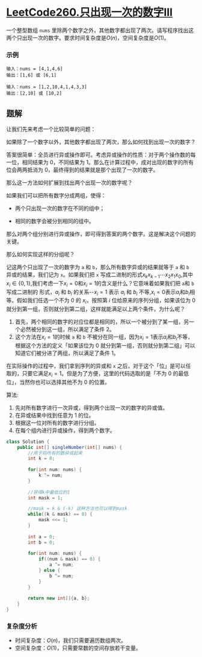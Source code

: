 # [LeetCode260.只出现一次的数字III](https://leetcode-cn.com/problems/single-number-iii/)
一个整型数组 `nums` 里除两个数字之外，其他数字都出现了两次。请写程序找出这两个只出现一次的数字。要求时间复杂度是$O(n)$，空间复杂度是$O(1)$。

### 示例
```
输入：nums = [4,1,4,6]
输出：[1,6] 或 [6,1]
```
```
输入：nums = [1,2,10,4,1,4,3,3]
输出：[2,10] 或 [10,2]
```
## 题解
让我们先来考虑一个比较简单的问题：

如果除了一个数字以外，其他数字都出现了两次，那么如何找到出现一次的数字？

答案很简单：全员进行异或操作即可。考虑异或操作的性质：对于两个操作数的每一位，相同结果为 0，不同结果为 1。那么在计算过程中，成对出现的数字的所有位会两两抵消为 0，最终得到的结果就是那个出现了一次的数字。

那么这一方法如何扩展到找出两个出现一次的数字呢？

如果我们可以把所有数字分成两组，使得：

- 两个只出现一次的数字在不同的组中；

- 相同的数字会被分到相同的组中。

那么对两个组分别进行异或操作，即可得到答案的两个数字。这是解决这个问题的关键。

那么如何实现这样的分组呢？

记这两个只出现了一次的数字为 `a` 和 `b`，那么所有数字异或的结果就等于 `a` 和 `b` 异或的结果，我们记为 `x`。如果我们把 `x` 写成二进制的形式$x_{k} x_{k-1} \cdots x_{2} x_{1} x_{0}$,其中$x_{i} \in\{0,1\}$,我们考虑一下$x_{i}=0$和$x_{i}=1$的含义是什么？它意味着如果我们把 `a`和 `b` 写成二进制的
形式，$a_{i}$ 和 $b_{i}$ 的关系--$x_{i}=1$ 表示 $a_{i}$ 和 $b_{i}$ 不等,$x_{i}=0$表示$a_{i}$和$b_{i}$相等。假如我们任选一个不为 0 的 $x_{i}$，按照第 $i$ 位给原来的序列分组，如果该位为 0 就分到第一组，否则就分到第二组，这样就能满足以上两个条件，为什么呢？

1. 首先，两个相同的数字的对应位都是相同的，所以一个被分到了某一组，另一个必然被分到这一组，所以满足了条件 2。
2. 这个方法在$x_{i}=1$的时候 `a` 和 `b` 不被分在同一组，因为$x_{i}=1$表示$a_{i}$和$b_{i}$不等，根据这个方法的定义「如果该位为 0 就分到第一组，否则就分到第二组」可以知道它们被分进了两组，所以满足了条件 1。

在实际操作的过程中，我们拿到序列的异或和 `x` 之后，对于这个「位」是可以任取的，只要它满足$x_{i}=1$。但是为了方便，这里的代码选取的是「不为 0 的最低位」，当然你也可以选择其他不为 0 的位置。

算法:
1. 先对所有数字进行一次异或，得到两个出现一次的数字的异或值。
2. 在异或结果中找到任意为 1 的位。
3. 根据这一位对所有的数字进行分组。
4. 在每个组内进行异或操作，得到两个数字。

```java
class Solution {
    public int[] singleNumber(int[] nums) {
        //用于将所有的数异或起来
        int k = 0;
        
        for(int num: nums) {
            k ^= num;
        }
        
        //获得k中最低位的1
        int mask = 1;

        //mask = k & (-k) 这种方法也可以得到mask
        while((k & mask) == 0) {
            mask <<= 1;
        }
        
        int a = 0;
        int b = 0;
        
        for(int num: nums) {
            if((num & mask) == 0) {
                a ^= num;
            } else {
                b ^= num;
            }
        }
        
        return new int[]{a, b};
    }
}
```
### 复杂度分析
- 时间复杂度：$O(n)$，我们只需要遍历数组两次。
- 空间复杂度：$O(1)$，只需要常数的空间存放若干变量。